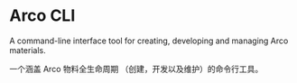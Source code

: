 # Arco CLI

A command-line interface tool for creating, developing and managing Arco materials.

一个涵盖 Arco 物料全生命周期 （创建，开发以及维护）的命令行工具。
